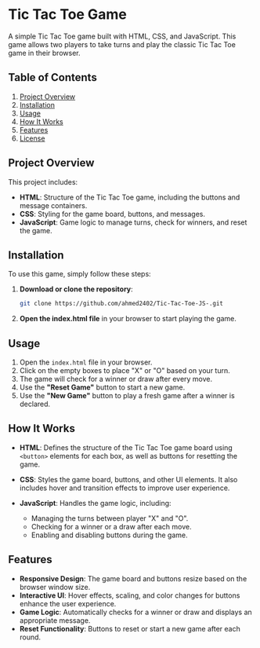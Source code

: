 
# Tic Tac Toe Game

   A simple Tic Tac Toe game built with HTML, CSS, and JavaScript. This game allows two players to take turns and play the classic Tic Tac Toe game in their browser.

   ## Table of Contents
   1. [Project Overview](#project-overview)
   2. [Installation](#installation)
   3. [Usage](#usage)
   4. [How It Works](#how-it-works)
   5. [Features](#features)
   6. [License](#license)

   ## Project Overview
   This project includes:
   - **HTML**: Structure of the Tic Tac Toe game, including the buttons and message containers.
   - **CSS**: Styling for the game board, buttons, and messages.
   - **JavaScript**: Game logic to manage turns, check for winners, and reset the game.

   ## Installation

   To use this game, simply follow these steps:

   1. **Download or clone the repository**:
      ```bash
      git clone https://github.com/ahmed2402/Tic-Tac-Toe-JS-.git
      ```

   2. **Open the index.html file** in your browser to start playing the game.

   ## Usage

   1. Open the `index.html` file in your browser.
   2. Click on the empty boxes to place "X" or "O" based on your turn.
   3. The game will check for a winner or draw after every move.
   4. Use the **"Reset Game"** button to start a new game.
   5. Use the **"New Game"** button to play a fresh game after a winner is declared.

   ## How It Works

   - **HTML**: Defines the structure of the Tic Tac Toe game board using `<button>` elements for each box, as well as buttons for resetting the game.
   
   - **CSS**: Styles the game board, buttons, and other UI elements. It also includes hover and transition effects to improve user experience.
   
   - **JavaScript**: Handles the game logic, including:
     - Managing the turns between player "X" and "O".
     - Checking for a winner or a draw after each move.
     - Enabling and disabling buttons during the game.

   ## Features

   - **Responsive Design**: The game board and buttons resize based on the browser window size.
   - **Interactive UI**: Hover effects, scaling, and color changes for buttons enhance the user experience.
   - **Game Logic**: Automatically checks for a winner or draw and displays an appropriate message.
   - **Reset Functionality**: Buttons to reset or start a new game after each round.






